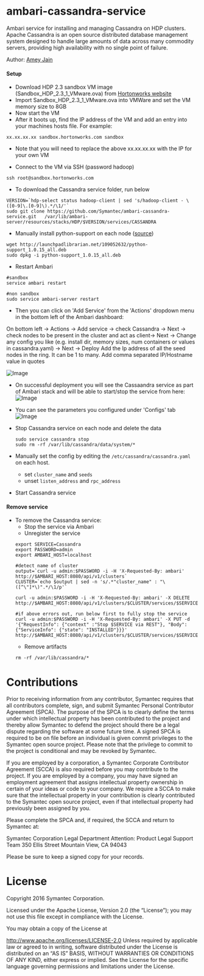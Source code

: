 # ambari-cassandra-service
Ambari service for installing and managing Cassandra on HDP clusters. Apache Cassandra is an open source distributed database management system designed to handle large amounts of data across many commodity servers, providing high availability with no single point of failure.

Author: [Amey Jain](https://github.com/ajak6)

#### Setup
- Download HDP 2.3 sandbox VM image (Sandbox_HDP_2.3_1_VMware.ova) from [Hortonworks website](http://hortonworks.com/products/hortonworks-sandbox/)
- Import Sandbox_HDP_2.3_1_VMware.ova into VMWare and set the VM memory size to 8GB
- Now start the VM
- After it boots up, find the IP address of the VM and add an entry into your machines hosts file. For example:
```
xx.xx.xx.xx sandbox.hortonworks.com sandbox    
```
  - Note that you will need to replace the above xx.xx.xx.xx with the IP for your own VM
  
- Connect to the VM via SSH (password hadoop)
```
ssh root@sandbox.hortonworks.com
```

- To download the Cassandra service folder, run below
```
VERSION=`hdp-select status hadoop-client | sed 's/hadoop-client - \([0-9]\.[0-9]\).*/\1/'`
sudo git clone https://github.com/Symantec/ambari-cassandra-service.git   /var/lib/ambari-server/resources/stacks/HDP/$VERSION/services/CASSANDRA   
```
- Manually install python-support on each node ([source](https://github.com/ajenti/ajenti/issues/903#issuecomment-215569332))
```
wget http://launchpadlibrarian.net/109052632/python-support_1.0.15_all.deb
sudo dpkg -i python-support_1.0.15_all.deb
```
- Restart Ambari
```
#sandbox
service ambari restart

#non sandbox
sudo service ambari-server restart
```

- Then you can click on 'Add Service' from the 'Actions' dropdown menu in the bottom left of the Ambari dashboard:

On bottom left -> Actions -> Add service -> check Cassandra -> Next -> check nodes to be present in the cluster and act as client-> Next -> Change any config you like (e.g. install dir, memory sizes, num containers or values in cassandra.yaml) -> Next -> Deploy
Add the Ip address of all the seed nodes in the ring. It can be 1 to many. Add comma separated IP/Hostname value in quotes

 ![Image](../master/screenshots/Initial-config.png?raw=true)

- On successful deployment you will see the Cassaandra service as part of Ambari stack and will be able to start/stop the service from here:
 ![Image](../master/screenshots/Installed-service-stop.png?raw=true)

- You can see the parameters you configured under 'Configs' tab
![Image](../master/screenshots/Installed-service-config.png?raw=true)

- Stop Cassandra service on each node and delete the data
  ```
  sudo service cassandra stop
  sudo rm -rf /var/lib/cassandra/data/system/*
  ```

- Manually set the config by editing the `/etc/cassandra/cassandra.yaml` on each host.
  - set `cluster_name` and `seeds`
  - unset `listen_address` and `rpc_address`

- Start Cassandra service

#### Remove service

- To remove the Cassandra service: 
  - Stop the service via Ambari
  - Unregister the service
  ```
  export SERVICE=Cassandra
  export PASSWORD=admin
  export AMBARI_HOST=localhost

  #detect name of cluster
  output=`curl -u admin:$PASSWORD -i -H 'X-Requested-By: ambari'  http://$AMBARI_HOST:8080/api/v1/clusters`
  CLUSTER=`echo $output | sed -n 's/.*"cluster_name" : "\([^\"]*\)".*/\1/p'`

  curl -u admin:$PASSWORD -i -H 'X-Requested-By: ambari' -X DELETE http://$AMBARI_HOST:8080/api/v1/clusters/$CLUSTER/services/$SERVICE

  #if above errors out, run below first to fully stop the service
  curl -u admin:$PASSWORD -i -H 'X-Requested-By: ambari' -X PUT -d '{"RequestInfo": {"context" :"Stop $SERVICE via REST"}, "Body": {"ServiceInfo": {"state": "INSTALLED"}}}' http://$AMBARI_HOST:8080/api/v1/clusters/$CLUSTER/services/$SERVICE
  ```
  - Remove artifacts
  ```
  rm -rf /var/lib/cassandra/*
  ```
  
# Contributions
Prior to receiving information from any contributor, Symantec requires that all contributors complete, sign, and submit Symantec Personal Contributor Agreement (SPCA). The purpose of the SPCA is to clearly define the terms under which intellectual property has been contributed to the project and thereby allow Symantec to defend the project should there be a legal dispute regarding the software at some future time. A signed SPCA is required to be on file before an individual is given commit privileges to the Symantec open source project. Please note that the privilege to commit to the project is conditional and may be revoked by Symantec.

If you are employed by a corporation, a Symantec Corporate Contributor Agreement (SCCA) is also required before you may contribute to the project. If you are employed by a company, you may have signed an employment agreement that assigns intellectual property ownership in certain of your ideas or code to your company. We require a SCCA to make sure that the intellectual property in your contribution is clearly contributed to the Symantec open source project, even if that intellectual property had previously been assigned by you.

Please complete the SPCA and, if required, the SCCA and return to Symantec at:

Symantec Corporation Legal Department Attention: Product Legal Support Team 350 Ellis Street Mountain View, CA 94043

Please be sure to keep a signed copy for your records.

# License
Copyright 2016 Symantec Corporation.

Licensed under the Apache License, Version 2.0 (the “License”); you may not use this file except in compliance with the License.

You may obtain a copy of the License at

http://www.apache.org/licenses/LICENSE-2.0 Unless required by applicable law or agreed to in writing, software distributed under the License is distributed on an “AS IS” BASIS, WITHOUT WARRANTIES OR CONDITIONS OF ANY KIND, either express or implied. See the License for the specific language governing permissions and limitations under the License.
